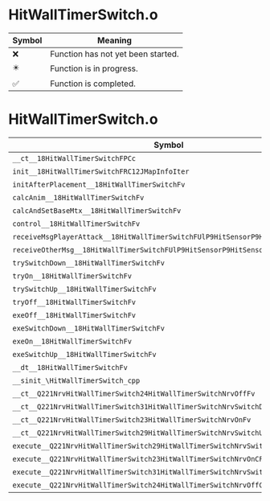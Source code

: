 # HitWallTimerSwitch.o
| Symbol | Meaning 
| ------------- | ------------- 
| :x: | Function has not yet been started. 
| :eight_pointed_black_star: | Function is in progress. 
| :white_check_mark: | Function is completed. 


# HitWallTimerSwitch.o
| Symbol | Decompiled? |
| ------------- | ------------- |
| `__ct__18HitWallTimerSwitchFPCc` | :x: |
| `init__18HitWallTimerSwitchFRC12JMapInfoIter` | :x: |
| `initAfterPlacement__18HitWallTimerSwitchFv` | :x: |
| `calcAnim__18HitWallTimerSwitchFv` | :x: |
| `calcAndSetBaseMtx__18HitWallTimerSwitchFv` | :x: |
| `control__18HitWallTimerSwitchFv` | :x: |
| `receiveMsgPlayerAttack__18HitWallTimerSwitchFUlP9HitSensorP9HitSensor` | :x: |
| `receiveOtherMsg__18HitWallTimerSwitchFUlP9HitSensorP9HitSensor` | :x: |
| `trySwitchDown__18HitWallTimerSwitchFv` | :x: |
| `tryOn__18HitWallTimerSwitchFv` | :x: |
| `trySwitchUp__18HitWallTimerSwitchFv` | :x: |
| `tryOff__18HitWallTimerSwitchFv` | :x: |
| `exeOff__18HitWallTimerSwitchFv` | :x: |
| `exeSwitchDown__18HitWallTimerSwitchFv` | :x: |
| `exeOn__18HitWallTimerSwitchFv` | :x: |
| `exeSwitchUp__18HitWallTimerSwitchFv` | :x: |
| `__dt__18HitWallTimerSwitchFv` | :x: |
| `__sinit_\HitWallTimerSwitch_cpp` | :x: |
| `__ct__Q221NrvHitWallTimerSwitch24HitWallTimerSwitchNrvOffFv` | :x: |
| `__ct__Q221NrvHitWallTimerSwitch31HitWallTimerSwitchNrvSwitchDownFv` | :x: |
| `__ct__Q221NrvHitWallTimerSwitch23HitWallTimerSwitchNrvOnFv` | :x: |
| `__ct__Q221NrvHitWallTimerSwitch29HitWallTimerSwitchNrvSwitchUpFv` | :x: |
| `execute__Q221NrvHitWallTimerSwitch29HitWallTimerSwitchNrvSwitchUpCFP5Spine` | :x: |
| `execute__Q221NrvHitWallTimerSwitch23HitWallTimerSwitchNrvOnCFP5Spine` | :x: |
| `execute__Q221NrvHitWallTimerSwitch31HitWallTimerSwitchNrvSwitchDownCFP5Spine` | :x: |
| `execute__Q221NrvHitWallTimerSwitch24HitWallTimerSwitchNrvOffCFP5Spine` | :x: |

